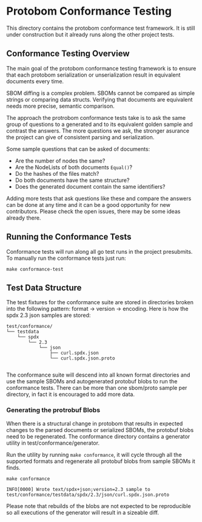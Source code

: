 # Protobom Conformance Testing

This directory contains the protobom conformance test framework. It is still
under construction but it already runs along the other project tests.

## Conformance Testing Overview

The main goal of the protobom conformance testing framework is to ensure that
each protobom serialization or unserialization result in equivalent documents
every time.

SBOM diffing is a complex problem. SBOMs cannot be compared as simple strings or
comparing data structs. Verifying that documents are equivalent needs more precise,
semantic comparison. 

The approach the protrobom conformance tests take is to ask the same group of
questions to a generated and to its equivalent golden sample and contrast the
answers. The more questions we ask, the stronger asurance the project can give
of consistent parsing and serialization.

Some sample questions that can be asked of documents:

- Are the number of nodes the same?
- Are the NodeLists of both documents `Equal()`?
- Do the hashes of the files match?
- Do both documents have the same structure?
- Does the generated document contain the same identifiers?

Adding more tests that ask questions like these and compare the answers can be
done at any time and it can be a good opportunity for new contributors. Please
check the open issues, there may be some ideas already there.

## Running the Conformance Tests

Conformance tests will run along all go test runs in the project presubmits.
To manually run the conformance tests just run:

```
make conformance-test
```

## Test Data Structure

The test fixtures for the conformance suite are stored in directories broken
into the following pattern: format → version → encoding. Here is how the spdx
2.3 json samples are stored:

```
test/conformance/
└── testdata
    └── spdx
        └── 2.3
            └── json
                ├── curl.spdx.json
                └── curl.spdx.json.proto


```

The conformance suite will descend into all known format directories and use the
sample SBOMs and autogenerated protobuf blobs to run the conformance tests. There
can be more than one sbom/proto sample per directory, in fact it is encouraged
to add more data.

### Generating the protrobuf Blobs

When there is a structural change in protobom that results in expected changes to
the parsed documents or serialized SBOMs, the protobuf blobs need to be regenerated.
The conformance directory contains a generator utility in test/conformance/generator.

Run the utility by running `make conformance`, it will cycle through all the
supported formats and regenerate all protobuf blobs from sample SBOMs it finds.

```
make conformance

INFO[0000] Wrote text/spdx+json;version=2.3 sample to test/conformance/testdata/spdx/2.3/json/curl.spdx.json.proto 
```

Please note that rebuilds of the blobs are not expected to be reproducible so
all executions of the generator will result in a sizeable diff.
